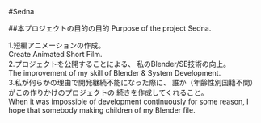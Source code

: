 #Sedna

##本プロジェクトの目的の目的  Purpose of the project Sedna.

1.短編アニメーションの作成。  
Create Animated Short Film.  
2.プロジェクトを公開することによる、 私のBlender/SE技術の向上。  
The improvement of my skill of Blender & System Development.  
3.私が何らかの理由で開発継続不能になった際に、 誰か（年齢性別国籍不問）がこの作りかけのプロジェクトの 続きを作成してくれること。  
When it was impossible of development continuously for some reason, I hope that somebody making children of my Blender file.
